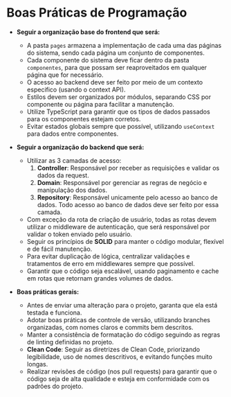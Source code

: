 # Boas Práticas de Programação

- **Seguir a organização base do frontend que será:**
    - A pasta `pages` armazena a implementação de cada uma das páginas do sistema, sendo cada página um conjunto de componentes.
    - Cada componente do sistema deve ficar dentro da pasta `componentes`, para que possam ser reaproveitados em qualquer página que for necessário.
    - O acesso ao backend deve ser feito por meio de um contexto especifico (usando o context API).
    - Estilos devem ser organizados por módulos, separando CSS por componente ou página para facilitar a manutenção.
    - Utilize TypeScript para garantir que os tipos de dados passados para os componentes estejam corretos.
    - Evitar estados globais sempre que possível, utilizando `useContext` para dados entre componentes.

- **Seguir a organização do backend que será:**
    - Utilizar as 3 camadas de acesso:
        1. **Controller**: Responsável por receber as requisições e validar os dados da request.
        2. **Domain**: Responsável por gerenciar as regras de negócio e manipulação dos dados.
        3. **Repository**: Responsável unicamente pelo acesso ao banco de dados. Todo acesso ao banco de dados deve ser feito por essa camada.
    - Com exceção da rota de criação de usuário, todas as rotas devem utilizar o middleware de autenticação, que será responsável por validar o token enviado pelo usuário.
    - Seguir os princípios de **SOLID** para manter o código modular, flexível e de fácil manutenção.
    - Para evitar duplicação de lógica, centralizar validações e tratamentos de erro em middlewares sempre que possível.
    - Garantir que o código seja escalável, usando paginamento e cache em rotas que retornam grandes volumes de dados.

- **Boas práticas gerais:**
    - Antes de enviar uma alteração para o projeto, garanta que ela está testada e funciona.
    - Adotar boas práticas de controle de versão, utilizando branches organizadas, com nomes claros e commits bem descritos.
    - Manter a consistência de formatação do código seguindo as regras de linting definidas no projeto.
    - **Clean Code**: Seguir as diretrizes de Clean Code, priorizando legibilidade, uso de nomes descritivos, e evitando funções muito longas.
    - Realizar revisões de código (nos pull requests) para garantir que o código seja de alta qualidade e esteja em conformidade com os padrões do projeto.
